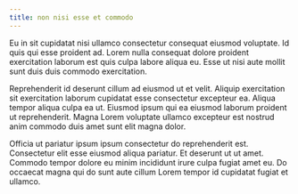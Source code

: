 ```yaml
---
title: non nisi esse et commodo
---
```


Eu in sit cupidatat nisi ullamco consectetur consequat eiusmod voluptate. Id quis qui esse proident ad. Lorem nulla consequat dolore proident exercitation laborum est quis culpa labore aliqua eu. Esse ut nisi aute mollit sunt duis duis commodo exercitation.

Reprehenderit id deserunt cillum ad eiusmod ut et velit. Aliquip exercitation sit exercitation laborum cupidatat esse consectetur excepteur ea. Aliqua tempor aliqua culpa ea ut. Eiusmod ipsum qui ea eiusmod laborum proident ut reprehenderit. Magna Lorem voluptate ullamco excepteur est nostrud anim commodo duis amet sunt elit magna dolor.

Officia ut pariatur ipsum ipsum consectetur do reprehenderit est. Consectetur elit esse eiusmod aliqua pariatur. Et deserunt ut ut amet. Commodo tempor dolore eu minim incididunt irure culpa fugiat amet eu. Do occaecat magna qui do sunt aute cillum Lorem tempor id cupidatat fugiat et ullamco.